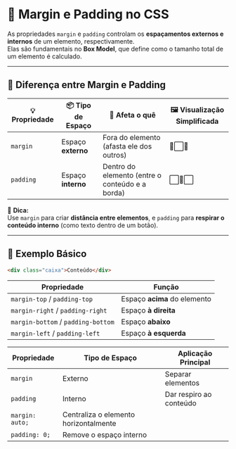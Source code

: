 # 📏 Margin e Padding no CSS

As propriedades `margin` e `padding` controlam os **espaçamentos externos e internos** de um elemento, respectivamente.  
Elas são fundamentais no **Box Model**, que define como o tamanho total de um elemento é calculado.

---

## 🧩 Diferença entre Margin e Padding

| 💡 **Propriedade** | 📦 **Tipo de Espaço** | 🎯 **Afeta o quê** | 🖼️ **Visualização Simplificada** |
|--------------------|-----------------------|--------------------|----------------------------------|
| `margin` | Espaço **externo** | Fora do elemento (afasta ele dos outros) | 🧱⬜🧱 |
| `padding` | Espaço **interno** | Dentro do elemento (entre o conteúdo e a borda) | ⬜🧱⬜ |

📘 **Dica:**  
Use `margin` para criar **distância entre elementos**, e `padding` para **respirar o conteúdo interno** (como texto dentro de um botão).

---

## 🧠 Exemplo Básico

```html
<div class="caixa">Conteúdo</div>
```

| Propriedade                        | Função                       |
| ---------------------------------- | ---------------------------- |
| `margin-top` / `padding-top`       | Espaço **acima** do elemento |
| `margin-right` / `padding-right`   | Espaço **à direita**         |
| `margin-bottom` / `padding-bottom` | Espaço **abaixo**            |
| `margin-left` / `padding-left`     | Espaço **à esquerda**        |

| Propriedade     | Tipo de Espaço                        | Aplicação Principal     |
| --------------- | ------------------------------------- | ----------------------- |
| `margin`        | Externo                               | Separar elementos       |
| `padding`       | Interno                               | Dar respiro ao conteúdo |
| `margin: auto;` | Centraliza o elemento horizontalmente |                         |
| `padding: 0;`   | Remove o espaço interno               |                         |
